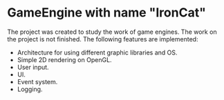 # GameEngine with name "IronCat"

The project was created to study the work of game engines. The work on the project is not finished.
The following features are implemented:
- Architecture for using different graphic libraries and OS.
- Simple 2D rendering on OpenGL.
- User input.
- UI.
- Event system.
- Logging.
